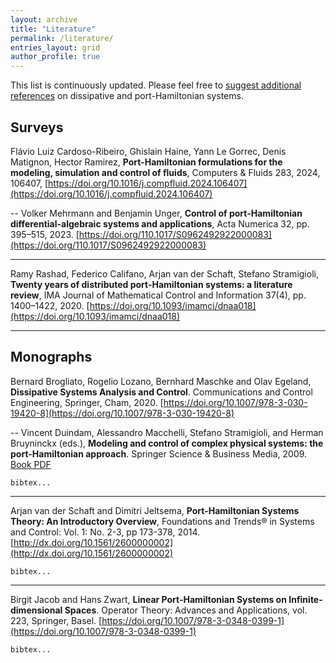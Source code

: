 ```yaml
---
layout: archive
title: "Literature"
permalink: /literature/
entries_layout: grid
author_profile: true 
---
```



This list is continuously updated. Please feel free to [suggest additional references](mailto:gernandt@uni-wuppertal.de) on dissipative and port-Hamiltonian systems.

  
## Surveys

Flávio Luiz Cardoso-Ribeiro, Ghislain Haine, Yann Le Gorrec, Denis Matignon, Hector Ramirez,
**Port-Hamiltonian formulations for the modeling, simulation and control of fluids**, Computers & Fluids 283, 2024, 106407,
[https://doi.org/10.1016/j.compfluid.2024.106407](https://doi.org/10.1016/j.compfluid.2024.106407)

--
Volker Mehrmann and Benjamin Unger, **Control of port-Hamiltonian differential-algebraic systems and applications**, Acta Numerica 32, pp. 395–515, 2023. [https://doi.org/110.1017/S0962492922000083](https://doi.org/110.1017/S0962492922000083)

---
Ramy Rashad, Federico Califano, Arjan van der Schaft, Stefano Stramigioli, **Twenty years of distributed port-Hamiltonian systems: a literature review**, IMA Journal of Mathematical Control and Information 37(4), pp. 1400–1422, 2020. [https://doi.org/10.1093/imamci/dnaa018](https://doi.org/10.1093/imamci/dnaa018)

---

## Monographs

Bernard Brogliato, Rogelio Lozano, Bernhard Maschke and Olav Egeland, **Dissipative Systems Analysis and Control**. Communications and Control Engineering, Springer, Cham, 2020. [https://doi.org/10.1007/978-3-030-19420-8](https://doi.org/10.1007/978-3-030-19420-8)

--
Vincent Duindam, Alessandro Macchelli, Stefano Stramigioli, and Herman Bruyninckx (eds.), **Modeling and control of complex physical systems: the port-Hamiltonian approach**. Springer Science & Business Media, 2009. [Book PDF](https://ris.utwente.nl/ws/portalfiles/portal/185509417/Duindam09modeling.pdf)

```
bibtex...
```

---
Arjan van der Schaft and Dimitri Jeltsema, **Port-Hamiltonian Systems Theory: An Introductory Overview**, Foundations and Trends® in Systems and Control: Vol. 1: No. 2-3, pp 173-378, 2014. [http://dx.doi.org/10.1561/2600000002](http://dx.doi.org/10.1561/2600000002)
```
bibtex...
```
---
Birgit Jacob and Hans Zwart, **Linear Port-Hamiltonian Systems on Infinite-dimensional Spaces**. Operator Theory: Advances and Applications, vol. 223, Springer, Basel. [https://doi.org/10.1007/978-3-0348-0399-1](https://doi.org/10.1007/978-3-0348-0399-1)
```
bibtex...
```

